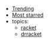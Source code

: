 * [Trending](https://github.com/trending/racket?since=monthly)  
* [Most starred](https://github.com/search?l=racket&q=stars%3A%3E1&s=stars&type=Repositories) 
* topics: 
  - [racket](https://github.com/topics/racket)
  - [drracket](https://github.com/topics/drracket)
